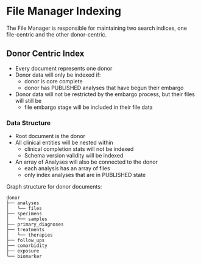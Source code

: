 # File Manager Indexing

The File Manager is responsible for maintaining two search indices, one file-centric and the other donor-centric.

## Donor Centric Index

- Every document represents one donor
- Donor data will only be indexed if:
  - donor is core complete
  - donor has PUBLISHED analyses that have begun their embargo
- Donor data will not be restricted by the embargo process, but their files will still be
  - file embargo stage will be included in their file data

### Data Structure

- Root document is the donor
- All clinical entities will be nested within
  - clinical completion stats will not be indexed
  - Schema version validity will be indexed
- An array of Analyses will also be connected to the donor
  - each analysis has an array of files
  - only index analyses that are in PUBLISHED state

Graph structure for donor documents:

```
donor
├── analyses
│   └── files
├── specimens
│   └── samples
├── primary_diagnoses
├── treatments
│   └── therapies
├── follow_ups
├── comorbidity
├── exposure
└── biomarker
```
